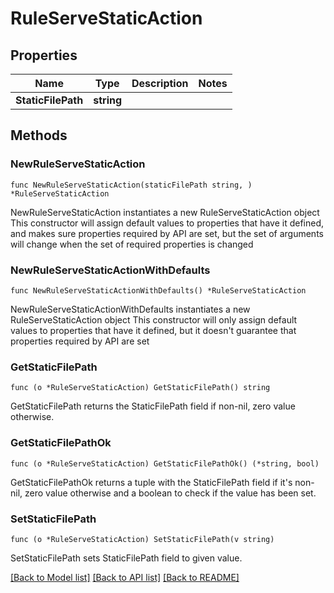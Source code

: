 # RuleServeStaticAction

## Properties

Name | Type | Description | Notes
------------ | ------------- | ------------- | -------------
**StaticFilePath** | **string** |  | 

## Methods

### NewRuleServeStaticAction

`func NewRuleServeStaticAction(staticFilePath string, ) *RuleServeStaticAction`

NewRuleServeStaticAction instantiates a new RuleServeStaticAction object
This constructor will assign default values to properties that have it defined,
and makes sure properties required by API are set, but the set of arguments
will change when the set of required properties is changed

### NewRuleServeStaticActionWithDefaults

`func NewRuleServeStaticActionWithDefaults() *RuleServeStaticAction`

NewRuleServeStaticActionWithDefaults instantiates a new RuleServeStaticAction object
This constructor will only assign default values to properties that have it defined,
but it doesn't guarantee that properties required by API are set

### GetStaticFilePath

`func (o *RuleServeStaticAction) GetStaticFilePath() string`

GetStaticFilePath returns the StaticFilePath field if non-nil, zero value otherwise.

### GetStaticFilePathOk

`func (o *RuleServeStaticAction) GetStaticFilePathOk() (*string, bool)`

GetStaticFilePathOk returns a tuple with the StaticFilePath field if it's non-nil, zero value otherwise
and a boolean to check if the value has been set.

### SetStaticFilePath

`func (o *RuleServeStaticAction) SetStaticFilePath(v string)`

SetStaticFilePath sets StaticFilePath field to given value.



[[Back to Model list]](../README.md#documentation-for-models) [[Back to API list]](../README.md#documentation-for-api-endpoints) [[Back to README]](../README.md)


